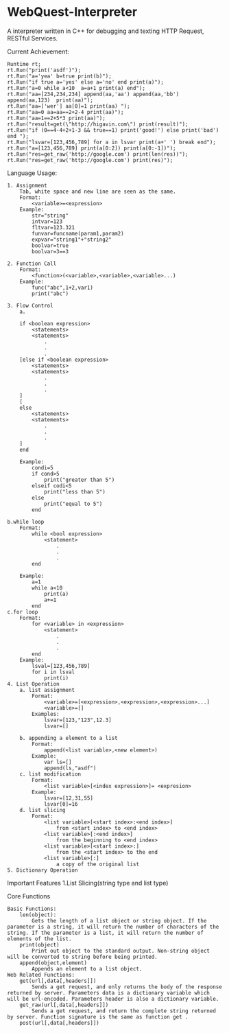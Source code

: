 # WebQuest-Interpreter
A interpreter written in C++ for debugging and texting HTTP Request, RESTful Services.

Current Achievement:

	Runtime rt;
	rt.Run("print('asdf')");
	rt.Run("a='yea' b=true print(b)");
	rt.Run("if true a='yes' else a='no' end print(a)");
	rt.Run("a=0 while a<10  a=a+1 print(a) end");
	rt.Run("aa=[234,234,234] append(aa,'aa') append(aa,'bb') append(aa,123)  print(aa)");
	rt.Run("aa=['wer'] aa[0]=1 print(aa) ");
	rt.Run("aa=0 aa=aa==2+2-4 print(aa)");
	rt.Run("aa=1==2+5*3 print(aa)");
	rt.Run("result=get(\"http://higavin.com\") print(result)");
	rt.Run("if (0==4-4+2+1-3 && true==1) print('good!') else print('bad') end ");
    rt.Run("lsvar=[123,456,789] for a in lsvar print(a+' ') break end");
	rt.Run("a=[123,456,789] print(a[0:2]) print(a[0:-1])");
    rt.Run("res=get_raw('http://google.com') print(len(res))");
    rt.Run("res=get_raw('http://google.com') print(res)");

Language Usage:
    
    
    1. Assignment
        Tab, white space and new line are seen as the same.
        Format:
            <variable>=<expression>
        Example:
            str="string"
            intvar=123
            fltvar=123.321
            funvar=funcname(param1,param2)
            expvar="string1"+"string2"
            boolvar=true
            boolvar=3==3
            
    2. Function Call
        Format:
            <function>(<variable>,<variable>,<variable>...)
        Example:
            func("abc",1+2,var1)
            print("abc")
            
    3. Flow Control
        a.
        
        if <boolean expression> 
            <statements>
            <statements>
                .
                .
                .
        [else if <boolean expression> 
            <statements>
            <statements>
                .
                .
                .   
        ]
        [
        else
            <statements>
            <statements>
                .
                .
                .  
        ]
        end
        
        Example:
            condi=5
            if cond>5
                print("greater than 5")
            elseif codi<5
                print("less than 5")
            else
                print("equal to 5")
            end
            
    b.while loop
        Format:
            while <bool expression>
                <statement>
                    .
                    .
                    .
            end
        
        Example:
            a=1
            while a<10
                print(a)
                a+=1
            end
    c.for loop
        Format:
            for <variable> in <expression>
                <statement>
                    .
                    .
                    .
            end
        Example:
            lsval=[123,456,789]
            for i in lsval
                print(i)
    4. List Operation 
        a. list assignment
            Format:
                <variable>=[<expression>,<expression>,<expression>...]
                <variable>=[]
            Examples:
                lsvar=[123,"123",12.3]
                lsvar=[]
                
        b. appending a element to a list
            Format:
                append(<list variable>,<new element>)
            Example:
                var ls=[]
                append(ls,"asdf")
        c. list modification
            Format:
                <list variable>[<index expression>]= <expresion>
            Example:
                lsvar=[12,31,55]
                lsvar[0]=16
        d. list slicing
            Format:
                <list variable>[<start index>:<end index>]
                    from <start index> to <end index>
                <list variable>[:<end index>]
                    from the beginning to <end index>
                <list variable>[<start index>:]
                    from the <start index> to the end
                <list variable>[:]
                    a copy of the original list
    5. Dictionary Operation
Important Features
    1.List Slicing(string type and list type)
    
    
Core Functions

    Basic Functions: 
        len(object):
            Gets the length of a list object or string object. If the parameter is a string, it will return the number of characters of the string. If the parameter is a list, it will return the number of elements of the list.
        print(object)
            Print out object to the standard output. Non-string object will be converted to string before being printed.
        append(object,element)
            Appends an element to a list object.
    Web Related Functions:
        get(url[,data[,headers]])
            Sends a get request, and only returns the body of the response returned by server. Parameters data is a dictionary variable which will be url-encoded. Parameters header is also a dictionary variable.
        get_raw(url[,data[,headers]])
            Sends a get request, and return the complete string returned by server. Function signature is the same as function get . 
        post(url[,data[,headers]])
    